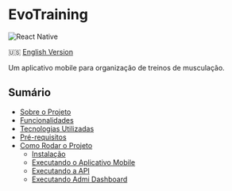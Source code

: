 # EvoTraining

![React Native](https://img.shields.io/badge/React%20Native-v0.72.06-blue)

🇺🇸 [English Version](https://github.com/AbynerRocha/evotraining)

Um aplicativo mobile para organização de treinos de musculação.


## Sumário

- [Sobre o Projeto](#sobre-o-projeto)
- [Funcionalidades](#funcionalidades)
- [Tecnologias Utilizadas](#tecnologias-utilizadas)
- [Pré-requisitos](#pre-requisitos)
- [Como Rodar o Projeto](#como-rodar)
    - [Instalação](#como-rodar)
    - [Executando o Aplicativo Mobile](#exec-app-mobile)
    - [Executando a API](#exec-api)
    - [Executando Admi Dashboard](#exec-admin-dashboard)

